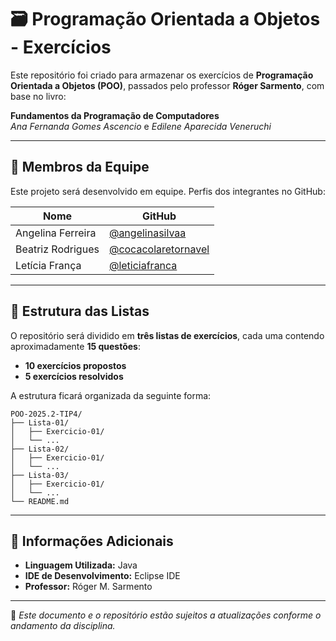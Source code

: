 # 🗃️ Programação Orientada a Objetos - Exercícios

Este repositório foi criado para armazenar os exercícios de **Programação Orientada a Objetos (POO)**, passados pelo professor **Róger Sarmento**, com base no livro:

**Fundamentos da Programação de Computadores**  
*Ana Fernanda Gomes Ascencio* e *Edilene Aparecida Veneruchi*

---

## 👥 Membros da Equipe

Este projeto será desenvolvido em equipe. Perfis dos integrantes no GitHub:

| Nome | GitHub |
| ----------------------- | ------ |
| Angelina Ferreira       | [@angelinasilvaa](https://github.com/angelinasilvaa) |
| Beatriz Rodrigues       | [@cocacolaretornavel](https://github.com/cocacolaretornavel) |
| Letícia França       | [@leticiafranca](https://github.com/leticiafranca) |

---

## 📂 Estrutura das Listas

O repositório será dividido em **três listas de exercícios**, cada uma contendo aproximadamente **15 questões**:

- **10 exercícios propostos**  
- **5 exercícios resolvidos**

A estrutura ficará organizada da seguinte forma:

```
POO-2025.2-TIP4/
├── Lista-01/
│   ├── Exercicio-01/
│   └── ...
├── Lista-02/
│   ├── Exercicio-01/
│   └── ...
├── Lista-03/
│   ├── Exercicio-01/
│   └── ...
└── README.md
```

---

## 🔧 Informações Adicionais

- **Linguagem Utilizada:** Java  
- **IDE de Desenvolvimento:** Eclipse IDE  
- **Professor:** Róger M. Sarmento  

---

📌 *Este documento e o repositório estão sujeitos a atualizações conforme o andamento da disciplina.*
